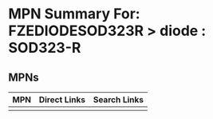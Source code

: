 



# MPN Summary For: FZEDIODESOD323R > diode : SOD323-R

## MPNs
  

|MPN|Direct Links|Search Links|
| :--- | :--- | :--- |
||||
